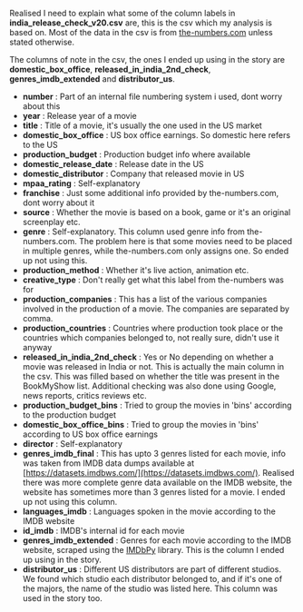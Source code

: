 Realised I need to explain what some of the column labels in **india_release_check_v20.csv** are, this is the csv which my analysis is based on. Most of the data in the csv is from [the-numbers.com](http://the-numbers.com) unless stated otherwise.

The columns of note in the csv, the ones I ended up using in the story are **domestic_box_office**, **released_in_india_2nd_check**, **genres_imdb_extended** and **distributor_us**.

- **number** : Part of an internal file numbering system i used, dont worry about this
- **year** : Release year of a movie
- **title** : Title of a movie, it's usually the one used in the US market
- **domestic_box_office** : US box office earnings. So domestic here refers to the US
- **production_budget** :  Production budget info where available
- **domestic_release_date** : Release date in the US
- **domestic_distributor** : Company that released movie in US
- **mpaa_rating** : Self-explanatory
- **franchise** : Just some additional info provided by the-numbers.com, dont worry about it
- **source** : Whether the movie is based on a book, game or it's an original screenplay etc.
- **genre** : Self-explanatory. This column used genre info from the-numbers.com. The problem
            here is that some movies need to be placed in multiple genres, while the-numbers.com
            only assigns one. So ended up not using this.
- **production_method** : Whether it's live action, animation etc.
- **creative_type** : Don't really get what this label from the-numbers was for
- **production_companies** : This has a list of the various companies involved in the production of a movie. The companies are separated by comma.
- **production_countries** : Countries where production took place or the countries which companies belonged to, not really sure, didn't use it anyway
- **released_in_india_2nd_check** : Yes or No depending on whether a movie was released in India or not. This is actually the main column in the csv. This was filled based on whether the title was present in the BookMyShow list. Additional checking was also done using Google, news reports, critics reviews etc.
- **production_budget_bins** : Tried to group the movies in 'bins' according to the production budget
- **domestic_box_office_bins** : Tried to group the movies in 'bins' according to US box office earnings
- **director** : Self-explanatory
- **genres_imdb_final** : This has upto 3 genres listed for each movie, info was taken from IMDB data dumps available at [https://datasets.imdbws.com/](https://datasets.imdbws.com/). Realised there was more complete genre data available on the IMDB website, the website has sometimes more than 3 genres listed for a movie. I ended up not using this column.
- **languages_imdb** : Languages spoken in the movie according to the IMDB website
- **id_imdb** : IMDB's internal id for each movie
- **genres_imdb_extended** : Genres for each movie according to the IMDB website, scraped using the [IMDbPy](https://imdbpy.sourceforge.io/) library. This is the column I ended up using in the story.
- **distributor_us** : Different US distributors are part of different studios. We found which studio each distributor belonged to, and if it's one of the majors, the name of the studio was listed here. This column was used in the story too.
